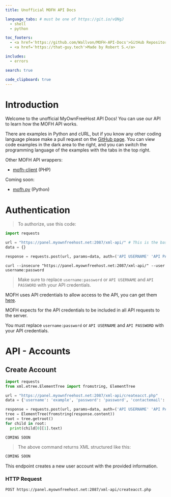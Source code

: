 ```yaml
---
title: Unofficial MOFH API Docs

language_tabs: # must be one of https://git.io/vQNgJ
  - shell
  - python

toc_footers:
  - <a href='https://github.com/Wallvon/MOFH-API-Docs'>GitHub Repository</a>
  - <a href='https://that-guy.tech'>Made by Robert S.</a>

includes:
  - errors

search: true

code_clipboard: true
---
```


# Introduction

Welcome to the unofficial MyOwnFreeHost API Docs! You can use our API to learn how the MOFH API works.

There are examples in Python and cURL, but if you know any other coding language please make a pull request on the [GitHub page](https://github.com/Wallvon/MOFH-API-Docs). You can view code examples in the dark area to the right, and you can switch the programming language of the examples with the tabs in the top right.

Other MOFH API wrappers:   

* [mofh-client](https://github.com/InfinityFreeHosting/mofh-client) (PHP)

Coming soon:   

* [mofh.py](#) (Python)

# Authentication

> To authorize, use this code:

```python
import requests

url = "https://panel.myownfreehost.net:2087/xml-api/" # This is the base URL
data = {}

response = requests.post(url, params=data, auth=('API USERNAME' 'API PASSWORD'), verify=False)
```

```shell
curl --insecure "https://panel.myownfreehost.net:2087/xml-api/" --user username:password
```

> Make sure to replace `username:password` or `API USERNAME` and `API PASSWORD` with your API credentials.

MOFH uses API credentials to allow access to the API, you can get them [here](https://panel.myownfreehost.net/panel/index2.php?option=api).

MOFH expects for the API credentials to be included in all API requests to the server.

<aside class="notice">
You must replace <code>username:password</code> or <code>API USERNAME</code> and <code>API PASSWORD</code> with your API credentials.
</aside>

# API - Accounts

## Create Account

```python
import requests
from xml.etree.ElementTree import fromstring, ElementTree

url = "https://panel.myownfreehost.net:2087/xml-api/createacct.php"
data = {'username': 'example', 'password': 'password', 'contactemail': 'example@example.co', 'domain': 'subdomain.example.com', 'plan': 'MyAwesomePlan'} # if you want to use a domain which is not a subdomain, put that domain in.

response = requests.post(url, params=data, auth=('API USERNAME' 'API PASSWORD'), verify=False)
tree = ElementTree(fromstring(response.content))
root = tree.getroot()
for child in root:
  print(child[0][1].text)
```

```shell
COMING SOON
```

> The above command returns XML structured like this:

```xml
COMING SOON
```

This endpoint creates a new user account with the provided information.

### HTTP Request

`POST https://panel.myownfreehost.net:2087/xml-api/createacct.php`